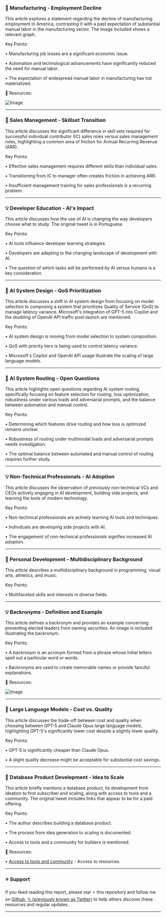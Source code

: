 ### 🤖 Manufacturing - Employment Decline

This article explores a statement regarding the decline of manufacturing employment in America, contrasting it with a past expectation of substantial manual labor in the manufacturing sector.  The image included shows a relevant graph.

Key Points:

• Manufacturing job losses are a significant economic issue.


• Automation and technological advancements have significantly reduced the need for manual labor.


• The expectation of widespread manual labor in manufacturing has not materialized.


🔗 Resources:

![Image](https://pbs.twimg.com/media/GyAAQUQWkAERFIt?format=jpg&name=small)

---

### 🤖 Sales Management - Skillset Transition

This article discusses the significant difference in skill sets required for successful individual contributor (IC) sales roles versus sales management roles, highlighting a common area of friction for Annual Recurring Revenue (ARR).

Key Points:

• Effective sales management requires different skills than individual sales.


•  Transitioning from IC to manager often creates friction in achieving ARR.


•  Insufficient management training for sales professionals is a recurring problem.


---

### 💡 Developer Education - AI's Impact

This article discusses how the use of AI is changing the way developers choose what to study.  The original tweet is in Portuguese.

Key Points:

• AI tools influence developer learning strategies.


•  Developers are adapting to the changing landscape of development with AI.


• The question of which tasks will be performed by AI versus humans is a key consideration.



---

### 🤖 AI System Design - QoS Prioritization

This article discusses a shift in AI system design from focusing on model selection to composing a system that prioritizes Quality of Service (QoS) to manage latency variance.  Microsoft's integration of GPT-5 into Copilot and the doubling of OpenAI API traffic post-launch are mentioned.

Key Points:

•  AI system design is moving from model selection to system composition.


•  QoS with priority tiers is being used to control latency variance.


•  Microsoft's Copilot and OpenAI API usage illustrate the scaling of large language models.


---

### 🤖 AI System Routing - Open Questions

This article highlights open questions regarding AI system routing, specifically focusing on feature selection for routing, loss optimization, robustness under various loads and adversarial prompts, and the balance between automation and manual control.

Key Points:

• Determining which features drive routing and how loss is optimized remains unclear.


•  Robustness of routing under multimodal loads and adversarial prompts needs investigation.


• The optimal balance between automated and manual control of routing requires further study.



---

### 💡 Non-Technical Professionals - AI Adoption

This article discusses the observation of previously non-technical VCs and CEOs actively engaging in AI development, building side projects, and learning the tools of modern technology.

Key Points:

• Non-technical professionals are actively learning AI tools and techniques.


• Individuals are developing side projects with AI.


• The engagement of non-technical professionals signifies increased AI adoption.


---

### 🤖 Personal Development - Multidisciplinary Background

This article describes a multidisciplinary background in programming, visual arts, athletics, and music.

Key Points:

•  Multifaceted skills and interests in diverse fields.



---

### 💡 Backronyms - Definition and Example

This article defines a backronym and provides an example concerning preventing elected leaders from owning securities.  An image is included illustrating the backronym.

Key Points:

• A backronym is an acronym formed from a phrase whose initial letters spell out a particular word or words.


• Backronyms are used to create memorable names or provide fanciful explanations.



🔗 Resources:

![Image](https://pbs.twimg.com/tweet_video_thumb/Gx_yG9sXMAAPF1v.jpg)

---

### 🤖 Large Language Models - Cost vs. Quality

This article discusses the trade-off between cost and quality when choosing between GPT-5 and Claude Opus large language models, highlighting GPT-5's significantly lower cost despite a slightly lower quality.

Key Points:

• GPT-5 is significantly cheaper than Claude Opus.


• A slight quality decrease might be acceptable for substantial cost savings.



---

### 🚀 Database Product Development -  Idea to Scale

This article briefly mentions a database product, its development from ideation to first subscriber and scaling, along with access to tools and a community.  The original tweet includes links that appear to be for a paid offering.

Key Points:

•  The author describes building a database product.


•  The process from idea generation to scaling is documented.


• Access to tools and a community for builders is mentioned.


🔗 Resources:

• [Access to tools and community](https://t.co/YYbnCEUlTU) - Access to resources.


---

### ⭐️ Support

If you liked reading this report, please star ⭐️ this repository and follow me on [Github](https://github.com/Drix10), [𝕏 (previously known as Twitter)](https://x.com/DRIX_10_) to help others discover these resources and regular updates.

---